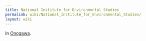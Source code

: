 ```yaml
---
title: National Institute for Environmental Studies
permalink: wiki/National_Institute_for_Environmental_Studies/
layout: wiki
---
```


In [Onogawa](/wiki/Onogawa "wikilink").
